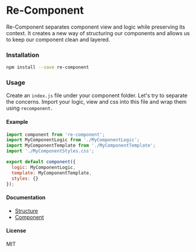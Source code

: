 # Re-Component

Re-Component separates component view and logic while preserving its context. It creates a new way of structuring our components and allows us to keep our component clean and layered.

### Installation

```bash
npm install --save re-component
```

### Usage

Create an `index.js` file under your component folder. Let's try to separate the concerns. Import your logic, view and css into this file and wrap them using `recomponent.`

#### Example

```js
import component from 're-component';
import MyComponentLogic from './MyComponentLogic';
import MyComponentTemplate from './MyComponentTemplate';
import './MyComponentStyles.css';

export default component({
  logic: MyComponentLogic,
  template: MyComponentTemplate,
  styles: {}
});
```

#### Documentation

* [Structure](https://jeescu.gitbooks.io/re-component/content/component.html)
* [Component](https://jeescu.gitbooks.io/re-component/content/component.html)

#### License

MIT

